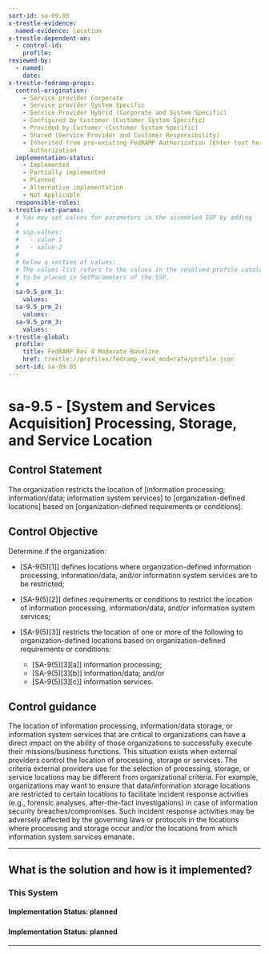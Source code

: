 ```yaml
---
sort-id: sa-09.05
x-trestle-evidence:
  named-evidence: location
x-trestle-dependent-on:
  - control-id:
    profile:
reviewed-by:
  - named:
    date:
x-trestle-fedramp-props:
  control-origination:
    - Service provider Corporate
    - Service provider System Specific
    - Service Provider Hybrid (Corporate and System Specific)
    - Configured by Customer (Customer System Specific)
    - Provided by Customer (Customer System Specific)
    - Shared (Service Provider and Customer Responsibility)
    - Inherited from pre-existing FedRAMP Authorization [Enter text here], Date of
      Authorization
  implementation-status:
    - Implemented
    - Partially implemented
    - Planned
    - Alternative implementation
    - Not Applicable
  responsible-roles:
x-trestle-set-params:
  # You may set values for parameters in the assembled SSP by adding
  #
  # ssp-values:
  #   - value 1
  #   - value 2
  #
  # below a section of values:
  # The values list refers to the values in the resolved profile catalog, and the ssp-values represent new values
  # to be placed in SetParameters of the SSP.
  #
  sa-9.5_prm_1:
    values:
  sa-9.5_prm_2:
    values:
  sa-9.5_prm_3:
    values:
x-trestle-global:
  profile:
    title: FedRAMP Rev 4 Moderate Baseline
    href: trestle://profiles/fedramp_rev4_moderate/profile.json
  sort-id: sa-09.05
---
```


# sa-9.5 - \[System and Services Acquisition\] Processing, Storage, and Service Location

## Control Statement

The organization restricts the location of [information processing; information/data; information system services] to [organization-defined locations] based on [organization-defined requirements or conditions].

## Control Objective

Determine if the organization:

- \[SA-9(5)[1]\] defines locations where organization-defined information processing, information/data, and/or information system services are to be restricted;

- \[SA-9(5)[2]\] defines requirements or conditions to restrict the location of information processing, information/data, and/or information system services;

- \[SA-9(5)[3]\] restricts the location of one or more of the following to organization-defined locations based on organization-defined requirements or conditions:

  - \[SA-9(5)[3][a]\] information processing;
  - \[SA-9(5)[3][b]\] information/data; and/or
  - \[SA-9(5)[3][c]\] information services.

## Control guidance

The location of information processing, information/data storage, or information system services that are critical to organizations can have a direct impact on the ability of those organizations to successfully execute their missions/business functions. This situation exists when external providers control the location of processing, storage or services. The criteria external providers use for the selection of processing, storage, or service locations may be different from organizational criteria. For example, organizations may want to ensure that data/information storage locations are restricted to certain locations to facilitate incident response activities (e.g., forensic analyses, after-the-fact investigations) in case of information security breaches/compromises. Such incident response activities may be adversely affected by the governing laws or protocols in the locations where processing and storage occur and/or the locations from which information system services emanate.

______________________________________________________________________

## What is the solution and how is it implemented?

<!-- For implementation status enter one of: implemented, partial, planned, alternative, not-applicable -->

<!-- Note that the list of rules under ### Rules: is read-only and changes will not be captured after assembly to JSON -->

### This System

<!-- Add implementation prose for the main This System component for control: sa-9.5 -->

#### Implementation Status: planned

### 

<!-- Add control implementation description here for control: sa-9.5 -->

#### Implementation Status: planned

______________________________________________________________________

